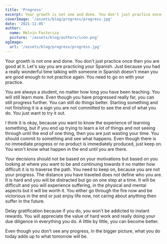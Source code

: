 ```yaml
---
title: 'Progress'
excerpt: Your growth is not one and done. You don't just practice once then you are good at it. Let's say you are practicing your Spanish. 
coverImage: '/assets/blog/progress/progress.jpg'
date: '2021-11-05'
author:
  name: Melvin Factoriza
  picture: '/assets/blog/authors/icon.png'
ogImage:
  url: '/assets/blog/progress/progress.jpg'
---
```

Your growth is not one and done. You don't just practice once then you are good at it. Let's say you are practicing your Spanish. Just because you had a really wonderful time talking with someone in Spanish doesn't mean you are good enough to not practice again. You need to go on with your practice.

You are always a student, no matter how long you have been teaching. You will still learn more. Even though you have progressed really far, you can still progress further. You can still do things better. Starting something and not finishing it is a sign you are not committed to see the end of what you do. You just want to try it out. 

I think it is okay, because you want to know the experience of learning something, but if you end up trying to learn a lot of things and not seeing through until the end of one thing, then you are just wasting your time. You should commit to something and see what happens. Even though there is no immediate progress or no product is immediately produced, just keep on. You won't know what happen in the end until you are there. 

Your decisions should not be based on your motivations but based on you looking at where you want to be and continuing towards it no matter how difficult it is to traverse the path. You need to keep on, because you are not your progress. The distance you have traveled does not define who you are. It is hard and you will be distracted but go on one step at a time. It will be difficult and you will experience suffering, in the physical and mental aspects but it will be worth it. You either go through the fire now and be victorious in the end or just enjoy life now, not caring about anything then suffer in the future. 

Delay gratification because if you do, you won't be addicted to instant rewards. You will appreciate the value of hard work and really doing your due diligence in everything you do. A little by little, you can become better. 

Even though you don't see any progress, in the bigger picture, what you do today adds up to what tomorrow will be. 